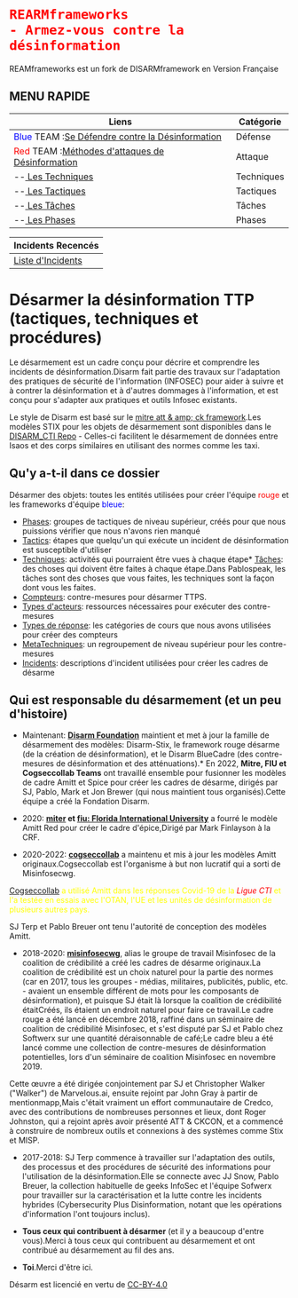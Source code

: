 # <code style="color : red">REARMframeworks - Armez-vous contre la désinformation</code>

REAMframeworks est un fork de DISARMframework en Version Française

## MENU RAPIDE
|Liens |Catégorie |
|-------- |-------------- |
|<span style="color:blue">Blue</span> TEAM :[Se Défendre contre la Désinformation](generated_pages/disarm_blue_framework.md) |Défense |
|<span style="color:red">Red</span> TEAM :[Méthodes d'attaques de Désinformation](generated_pages/disarm_red_framework.md) |Attaque |
|--[ Les Techniques ](generated_pages/techniques_index.md) |Techniques|
|--[ Les Tactiques ](generated_pages/techniques_index.md) |Tactiques|
|--[ Les Tâches ](generated_pages/tasks_index.md) |Tâches |
|--[ Les Phases ](generated_pages/phases_index.md) |Phases | 


|Incidents Recencés |
|-------------------|
|[ Liste d'Incidents ](../../generated_pages/incidents_index.md) |

# Désarmer la désinformation TTP (tactiques, techniques et procédures)

Le désarmement est un cadre conçu pour décrire et comprendre les incidents de désinformation.Disarm fait partie des travaux sur l'adaptation des pratiques de sécurité de l'information (INFOSEC) pour aider à suivre et à contrer la désinformation et à d'autres dommages à l'information, et est conçu pour s'adapter aux pratiques et outils Infosec existants.

Le style de Disarm est basé sur le [mitre att & amp; ck framework](https://github.com/mitre-attack/attack-website/).Les modèles STIX pour les objets de désarmement sont disponibles dans le [DISARM_CTI Repo](https://github.com/DISARMFoundation/DISARM_cti) - Celles-ci facilitent le désarmement de données entre Isaos et des corps similaires en utilisant des normes comme les taxi.


## Qu'y a-t-il dans ce dossier

Désarmer des objets: toutes les entités utilisées pour créer l'équipe <span style="color:red">rouge</span> et les frameworks d'équipe <span style="color:blue">bleue</span>:
* [Phases](generated_pages/phases_index.md): groupes de tactiques de niveau supérieur, créés pour que nous puissions vérifier que nous n'avons rien manqué
* [Tactics](generated_pages/tactics_index.md): étapes que quelqu'un qui exécute un incident de désinformation est susceptible d'utiliser
* [Techniques](generated_pages/techniques_index.md): activités qui pourraient être vues à chaque étape* [Tâches](generated_pages/tasks_index.md): des choses qui doivent être faites à chaque étape.Dans Pablospeak, les tâches sont des choses que vous faites, les techniques sont la façon dont vous les faites.
* [Compteurs](generated_pages/counters_index.md): contre-mesures pour désarmer TTPS.
* [Types d'acteurs](generated_pages/actortypes_index.md): ressources nécessaires pour exécuter des contre-mesures
* [Types de réponse](generated_pages/responsetype_index.md): les catégories de cours que nous avons utilisées pour créer des compteurs
* [MetaTechniques](generated_pages/metatechniques_index.md): un regroupement de niveau supérieur pour les contre-mesures
* [Incidents](generated_pages/incidents_index.md): descriptions d'incident utilisées pour créer les cadres de désarme




## Qui est responsable du désarmement (et un peu d'histoire)

* Maintenant: **[Disarm Foundation](https://www.disarm.foundation/)** maintient et met à jour la famille de désarmement des modèles: Disarm-Stix, le framework rouge désarme (de la création de désinformation), et le Disarm BlueCadre (des contre-mesures de désinformation et des atténuations).* En 2022, **Mitre, FIU et Cogseccollab Teams** ont travaillé ensemble pour fusionner les modèles de cadre Amitt et Spice pour créer les cadres de désarme, dirigés par SJ, Pablo, Mark et Jon Brewer (qui nous maintient tous organisés).Cette équipe a créé la Fondation Disarm.

* 2020: **[miter](https://www.mitre.org/) et [fiu: Florida International University](https://www.fiu.edu/)** a fourré le modèle Amitt Red pour créer le cadre d'épice,Dirigé par Mark Finlayson à la CRF.

* 2020-2022: **[cogseccollab](http://cogsec-collab.org/)** a maintenu et mis à jour les modèles Amitt originaux.Cogseccollab est l'organisme à but non lucratif qui a sorti de Misinfosecwg.

<a href="https://cogsec-collab.org">Cogseccollab</a> <span style="color:yellow">a utilisé Amitt dans les réponses Covid-19 de la <span style="color:red">*Ligue CTI*</span> et l'a testée en essais avec l'OTAN, l'UE et les unités de désinformation de plusieurs autres pays.</span>

SJ Terp et Pablo Breuer ont tenu l'autorité de conception des modèles Amitt.

* 2018-2020: **[misinfosecwg](https://github.com/credcoalition/community-site/wiki/Working-Groups)**, alias le groupe de travail Misinfosec de la coalition de crédibilité a créé les cadres de désarme originaux.La coalition de crédibilité est un choix naturel pour la partie des normes (car en 2017, tous les groupes - médias, militaires, publicités, public, etc. - avaient un ensemble différent de mots pour les composants de désinformation), et puisque SJ était là lorsque la coalition de crédibilité étaitCréés, ils étaient un endroit naturel pour faire ce travail.Le cadre rouge a été lancé en décembre 2018, raffiné dans un séminaire de coalition de crédibilité Misinfosec, et s'est disputé par SJ et Pablo chez Softwerx sur une quantité déraisonnable de café;Le cadre bleu a été lancé comme une collection de contre-mesures de désinformation potentielles, lors d'un séminaire de coalition Misinfosec en novembre 2019. 

Cette œuvre a été dirigée conjointement par SJ et Christopher Walker ("Walker") de Marvelous.ai, ensuite rejoint par John Gray à partir de mentionmapp,Mais c'était vraiment un effort communautaire de Credco, avec des contributions de nombreuses personnes et lieux, dont Roger Johnston, qui a rejoint après avoir présenté ATT & CKCON, et a commencé à construire de nombreux outils et connexions à des systèmes comme Stix et MISP.

* 2017-2018: SJ Terp commence à travailler sur l'adaptation des outils, des processus et des procédures de sécurité des informations pour l'utilisation de la désinformation.Elle se connecte avec JJ Snow, Pablo Breuer, la collection habituelle de geeks InfoSec et l'équipe Sofwerx pour travailler sur la caractérisation et la lutte contre les incidents hybrides (Cybersecurity Plus Disinformation, notant que les opérations d'information l'ont toujours inclus).

* **Tous ceux qui contribuent à désarmer** (et il y a beaucoup d'entre vous).Merci à tous ceux qui contribuent au désarmement et ont contribué au désarmement au fil des ans.

* **Toi**.Merci d'être ici.

Désarm est licencié en vertu de [CC-BY-4.0](LICENSE.md)
